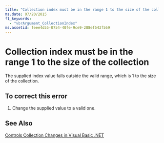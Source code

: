 ```yaml
---
title: "Collection index must be in the range 1 to the size of the collection"
ms.date: 07/20/2015
f1_keywords: 
  - "vbrArgument_CollectionIndex"
ms.assetid: feee4d55-0754-40fe-9ce9-288ef543f569
---
```

# Collection index must be in the range 1 to the size of the collection
The supplied index value falls outside the valid range, which is 1 to the size of the collection.  
  
## To correct this error  
  
1. Change the supplied value to a valid one.  
  
## See Also  
 [Controls Collection Changes in Visual Basic .NET](http://msdn.microsoft.com/library/8eb5b458-8b39-4d79-9c97-2b29c527afa5)
